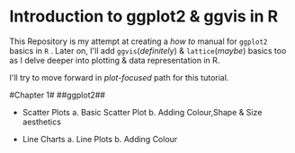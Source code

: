 Introduction to ggplot2 & ggvis in R
====================================

This Repository is my attempt at creating a *how to* manual for `ggplot2` basics in `R` . Later on, I'll add `ggvis`(*definitely*) & `lattice`(*maybe*) basics too as I delve deeper into plotting & data representation in R.

I'll try to move forward in *plot-focused* path for this tutorial.

#Chapter 1#
##ggplot2##

* Scatter Plots
a. Basic Scatter Plot
b. Adding Colour,Shape & Size aesthetics

* Line Charts
a. Line Plots
b. Adding Colour 